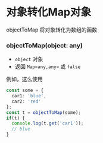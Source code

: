 # 对象转化Map对象

objectToMap 将对象转化为数组的函数

### objectToMap(object: any)

- `object` 对象
- 返回 `Map<any,any>` 或 `false`

例如，这么使用

```typescript
const some = {
  car1: 'blue',
  car2: 'red'
};
const t = objectToMap(some);
if(t) {
  console.log(t.get('car1'));
  // blue
}
```
